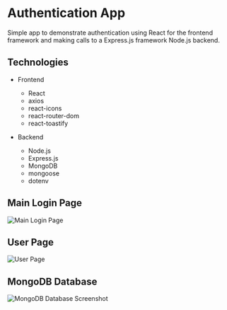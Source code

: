 # Authentication App

Simple app to demonstrate authentication using React for the frontend framework and making calls to a Express.js framework Node.js backend.

## Technologies
- Frontend
   - React
   - axios
   - react-icons
   - react-router-dom
   - react-toastify

- Backend
   - Node.js
   - Express.js
   - MongoDB
   - mongoose
   - dotenv

## Main Login Page
![Main Login Page](./authenticator-app/assets/maing-login-page.jpg?raw=true)

## User Page
![User Page](./authenticator-app/assets/user-page.jpg?raw=true)

## MongoDB Database
![MongoDB Database Screenshot](./authenticator-app/assets/mongodb-view.jpg?raw=true)
